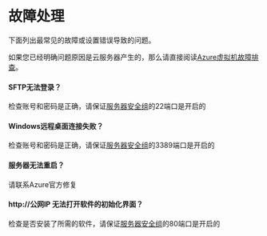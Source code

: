 # 故障处理

下面列出最常见的故障或设置错误导致的问题。

如果您已经明确问题原因是云服务器产生的，那么请直接阅读[Azure虚拟机故障排查](https://docs.microsoft.com/zh-cn/azure/virtual-machines/troubleshooting/)。

#### SFTP无法登录？

检查账号和密码是正确，请保证[服务器安全组](/zh/network-safegroup.md)的22端口是开启的

#### Windows远程桌面连接失败？

检查账号和密码是正确，请保证[服务器安全组](/zh/network-safegroup.md)的3389端口是开启的

#### 服务器无法重启？

请联系Azure官方修复

#### http://公网IP 无法打开软件的初始化界面？

检查是否安装了所需的软件，请保证[服务器安全组](/zh/network-safegroup.md)的80端口是开启的
